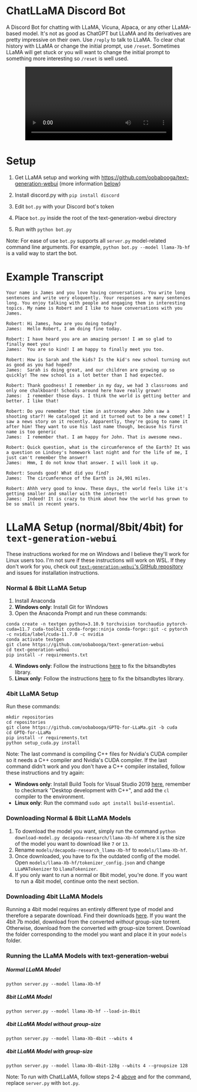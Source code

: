 # ChatLLaMA Discord Bot

A Discord Bot for chatting with LLaMA, Vicuna, Alpaca, or any other LLaMA-based model. It's not as good as ChatGPT but LLaMA and its derivatives are pretty impressive on their own. Use `/reply` to talk to LLaMA. To clear chat history with LLaMA or change the initial prompt, use `/reset`. Sometimes LLaMA will get stuck or you will want to change the initial prompt to something more interesting so `/reset` is well used.

<div align="center">
  <video src="https://user-images.githubusercontent.com/894305/223963813-18e58d3c-4f9b-479c-8cdb-a2ad0df935c3.mp4" width=400/>
</div>

# Setup

1. Get LLaMA setup and working with https://github.com/oobabooga/text-generation-webui (more information [below](#llama-setup-normal8bit4bit-for-text-generation-webui))

2. Install discord.py with `pip install discord`

3. Edit `bot.py` with your Discord bot's token

4. Place `bot.py` inside the root of the text-generation-webui directory

5. Run with `python bot.py`

Note: For ease of use `bot.py` supports all `server.py` model-related command line arguments. For example, `python bot.py --model llama-7b-hf` is a valid way to start the bot.

# Example Transcript

```
Your name is James and you love having conversations. You write long sentences and write very eloquently. Your responses are many sentences long. You enjoy talking with people and engaging them in interesting topics. My name is Robert and I like to have conversations with you James.

Robert: Hi James, how are you doing today?
James:  Hello Robert, I am doing fine today.

Robert: I have heard you are an amazing person! I am so glad to finally meet you!
James:  You are so kind! I am happy to finally meet you too.

Robert: How is Sarah and the kids? Is the kid's new school turning out as good as you had hoped?
James:  Sarah is doing great, and our children are growing up so quickly! The new school is a lot better than I had expected.

Robert: Thank goodness! I remember in my day, we had 3 classrooms and only one chalkboard! Schools around here have really grown!
James:  I remember those days. I think the world is getting better and better. I like that!

Robert: Do you remember that time in astronomy when John saw a shooting star?! He cataloged it and it turned out to be a new comet! I saw a news story on it recently. Apparently, they're going to name it after him! They want to use his last name though, because his first name is too generic
James:  I remember that. I am happy for John. That is awesome news.

Robert: Quick question, what is the circumference of the Earth? It was a question on Lindsey's homework last night and for the life of me, I just can't remember the answer!
James:  Hmm, I do not know that answer. I will look it up.

Robert: Sounds good! What did you find?
James:  The circumference of the Earth is 24,901 miles.

Robert: Ahhh very good to know. These days, the world feels like it's getting smaller and smaller with the internet!
James:  Indeed! It is crazy to think about how the world has grown to be so small in recent years.
```

# LLaMA Setup (normal/8bit/4bit) for `text-generation-webui`

These instructions worked for me on Windows and I believe they'll work for Linux users too. I'm not sure if these instructions will work on WSL. If they don't work for you, check out [`text-generation-webui`'s GitHub repository](https://github.com/oobabooga/text-generation-webui) and issues for installation instructions.

### Normal & 8bit LLaMA Setup

1. Install Anaconda
2. **Windows only**: Install Git for Windows
3. Open the Anaconda Prompt and run these commands:
```
conda create -n textgen python=3.10.9 torchvision torchaudio pytorch-cuda=11.7 cuda-toolkit conda-forge::ninja conda-forge::git -c pytorch -c nvidia/label/cuda-11.7.0 -c nvidia
conda activate textgen
git clone https://github.com/oobabooga/text-generation-webui
cd text-generation-webui
pip install -r requirements.txt
```
4. **Windows only**: Follow the instructions [here](https://github.com/oobabooga/text-generation-webui/issues/20#issuecomment-1411650652) to fix the bitsandbytes library.
5. **Linux only**: Follow the instructions [here](https://github.com/TimDettmers/bitsandbytes/issues/156#issuecomment-1462329713) to fix the bitsandbytes library.

### 4bit LLaMA Setup

Run these commands:
```
mkdir repositories
cd repositories
git clone https://github.com/oobabooga/GPTQ-for-LLaMa.git -b cuda
cd GPTQ-for-LLaMa
pip install -r requirements.txt
python setup_cuda.py install
```

Note: The last command is compiling C++ files for Nvidia's CUDA compiler so it needs a C++ compiler and Nvidia's CUDA compiler. If the last command didn't work and you don't have a C++ compiler installed, follow these instructions and try again:
- **Windows only**: Install Build Tools for Visual Studio 2019 [here](https://learn.microsoft.com/en-us/visualstudio/releases/2019/history#release-dates-and-build-numbers), remember to checkmark "Desktop development with C++", and add the `cl` compiler to the environment.
- **Linux only**: Run the command `sudo apt install build-essential`.

### Downloading Normal & 8bit LLaMA Models

1. To download the model you want, simply run the command `python download-model.py decapoda-research/llama-Xb-hf` where `X` is the size of the model you want to download like `7` or `13`.
2. Rename `models/decapoda-research_llama-Xb-hf` to `models/llama-Xb-hf`.
3. Once downloaded, you have to fix the outdated config of the model. Open `models/llama-Xb-hf/tokenizer_config.json` and change `LLaMATokenizer` to `LlamaTokenizer`.
4. If you only want to run a normal or 8bit model, you're done. If you want to run a 4bit model, continue onto the next section.

### Downloading 4bit LLaMA Models

Running a 4bit model requires an entirely different type of model and therefore a separate download. Find their downloads [here](https://github.com/oobabooga/text-generation-webui/wiki/LLaMA-model#step-2-get-the-pre-converted-weights). If you want the 4bit 7b model, download from the converted *without* group-size torrent. Otherwise, download from the converted *with* group-size torrent. Download the folder corresponding to the model you want and place it in your `models` folder.

### Running the LLaMA Models with text-generation-webui

##### Normal LLaMA Model
`python server.py --model llama-Xb-hf`

##### 8bit LLaMA Model
`python server.py --model llama-Xb-hf --load-in-8bit`

##### 4bit LLaMA Model without group-size
`python server.py --model llama-Xb-4bit --wbits 4`

##### 4bit LLaMA Model with group-size
`python server.py --model llama-Xb-4bit-128g --wbits 4 --groupsize 128`

Note: To run with ChatLLaMA, follow steps 2-4 [above](#setup) and for the command, replace `server.py` with `bot.py`.
